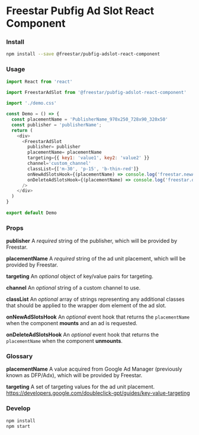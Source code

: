 # Freestar Pubfig Ad Slot React Component

### Install

```sh
npm install --save @freestar/pubfig-adslot-react-component
```

### Usage

```js
import React from 'react'
 
import FreestarAdSlot from '@freestar/pubfig-adslot-react-component'

import './demo.css'

const Demo = () => {
  const placementName = 'PublisherName_970x250_728x90_320x50'
  const publisher = 'publisherName';
  return (
    <div>
      <FreestarAdSlot
        publisher= publisher
        placementName= placementName
        targeting={{ key1: 'value1', key2: 'value2' }}
        channel='custom_channel'
        classList={['m-30', 'p-15', 'b-thin-red']}
        onNewAdSlotsHook={(placementName) => console.log('freestar.newAdSlots() was called', {placementName})}
        onDeleteAdSlotsHook={(placementName) => console.log('freestar.deleteAdSlots() was called', {placementName})}
      />
    </div>
  )
}
 
export default Demo
```

### Props

**publisher**
A *required* string of the publisher, which will be provided by Freestar.

**placementName**
A *required* string of the ad unit placement, which will be provided by Freestar.

**targeting**
An *optional* object of key/value pairs for targeting.

**channel**
An *optional* string of a custom channel to use.

**classList**
An *optional* array of strings representing any additional classes that should be applied to the wrapper dom element of the ad slot.

**onNewAdSlotsHook**
An *optional* event hook that returns the `placementName` when the component **mounts** and an ad is requested.

**onDeleteAdSlotsHook**
An *optional* event hook that returns the `placementName` when the component **unmounts**.

### Glossary

**placementName**
A value acquired from Google Ad Manager (previously known as DFP/Adx), which will be provided by Freestar.

**targeting**
A set of targeting values for the ad unit placement. https://developers.google.com/doubleclick-gpt/guides/key-value-targeting

### Develop

```sh
npm install
npm start
```
